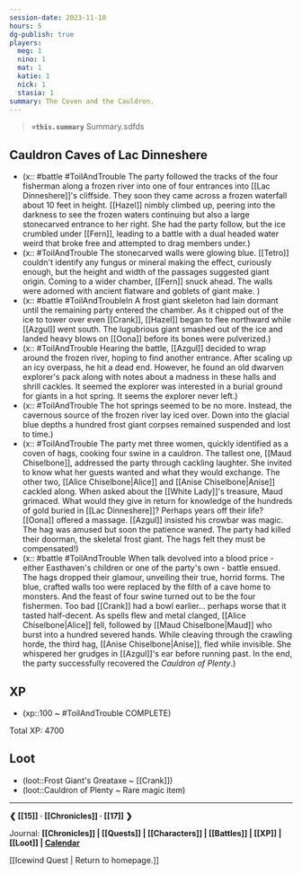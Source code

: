 ```yaml
---
session-date: 2023-11-10
hours: 5
dg-publish: true
players: 
  meg: 1
  nino: 1
  mat: 1
  katie: 1
  nick: 1
  stasia: 1
summary: The Coven and the Cauldron.
---
```


> **`=this.summary`**
> Summary.sdfds

## Cauldron Caves of Lac Dinneshere
- (x:: #battle #ToilAndTrouble The party followed the tracks of the four fisherman along a frozen river into one of four entrances into [[Lac Dinneshere]]'s cliffside. They soon they came across a frozen waterfall about 10 feet in height. [[Hazel]] nimbly climbed up, peering into the darkness to see the frozen waters continuing but also a large stonecarved entrance to her right. She had the party follow, but the ice crumbled under [[Fern]], leading to a battle with a dual headed water weird that broke free and attempted to drag members under.)
- (x:: #ToilAndTrouble The stonecarved walls were glowing blue. [[Tetro]] couldn't identify any fungus or mineral making the effect, curiously enough, but the height and width of the passages suggested giant origin. Coming to a wider chamber, [[Fern]] snuck ahead. The walls were adorned with ancient flatware and goblets of giant make. )
- (x::  #battle #ToilAndTroubleIn A frost giant skeleton had lain dormant until the remaining party entered the chamber. As it chipped out of the ice to tower over even [[Crank]], [[Hazel]] began to flee northward while [[Azgul]] went south. The lugubrious giant smashed out of the ice and landed heavy blows on [[Oona]] before its bones were pulverized.)
- (x:: #ToilAndTrouble Hearing the battle, [[Azgul]] decided to wrap around the frozen river, hoping to find another entrance. After scaling up an icy overpass, he hit a dead end. However, he found an old dwarven explorer's pack along with notes about a madness in these halls and shrill cackles. It seemed the explorer was interested in a burial ground for giants in a hot spring. It seems the explorer never left.)
- (x:: #ToilAndTrouble The hot springs seemed to be no more. Instead, the cavernous source of the frozen river lay iced over. Down into the glacial blue depths a hundred frost giant corpses remained suspended and lost to time.)
- (x:: #ToilAndTrouble The party met three women, quickly identified as a coven of hags, cooking four swine in a cauldron. The tallest one, [[Maud Chiselbone]], addressed the party through cackling laughter. She invited to know what her guests wanted and what they would exchange. The other two, [[Alice Chiselbone|Alice]] and [[Anise Chiselbone|Anise]] cackled along. When asked about the [[White Lady]]'s treasure, Maud grimaced. What would they give in return for knowledge of the hundreds of gold buried in [[Lac Dinneshere]]? Perhaps years off their life? [[Oona]] offered a massage. [[Azgul]] insisted his crowbar was magic. The hag was amused but soon the patience waned. The party had killed their doorman, the skeletal frost giant. The hags felt they must be compensated!)
- (x:: #battle #ToilAndTrouble  When talk devolved into a blood price - either Easthaven's children or one of the party's own - battle ensued. The hags dropped their glamour, unveiling their true, horrid forms. The blue, crafted walls too were replaced by the filth of a cave home to monsters. And the feast of four swine turned out to be the four fishermen. Too bad [[Crank]] had a bowl earlier... perhaps worse that it tasted half-decent. As spells flew and metal clanged, [[Alice Chiselbone|Alice]] fell, followed by [[Maud Chiselbone|Maud]] who burst into a hundred severed hands. While cleaving through the crawling horde, the third hag, [[Anise Chiselbone|Anise]], fled while invisible. She whispered her grudges in [[Azgul]]'s ear before running past. In the end, the party successfully recovered the *Cauldron of Plenty*.)

## XP
- (xp::100 ~ #ToilAndTrouble COMPLETE)

Total XP: 4700

## Loot
- (loot::Frost Giant's Greataxe ~ [[Crank]])
- (loot::Cauldron of Plenty ~ Rare magic item)


---
**❮ [[15]] · [[Chronicles]] ·  [[17]] ❯**

Journal: **[[Chronicles]] | [[Quests]] |  [[Characters]] | [[Battles]] | [[XP]] | [[Loot]] | [Calendar](https://app.fantasy-calendar.com/calendars/38f9e3f5098bac1f655a4fb4241f35eb)**

[[Icewind Quest | Return to homepage.]]

